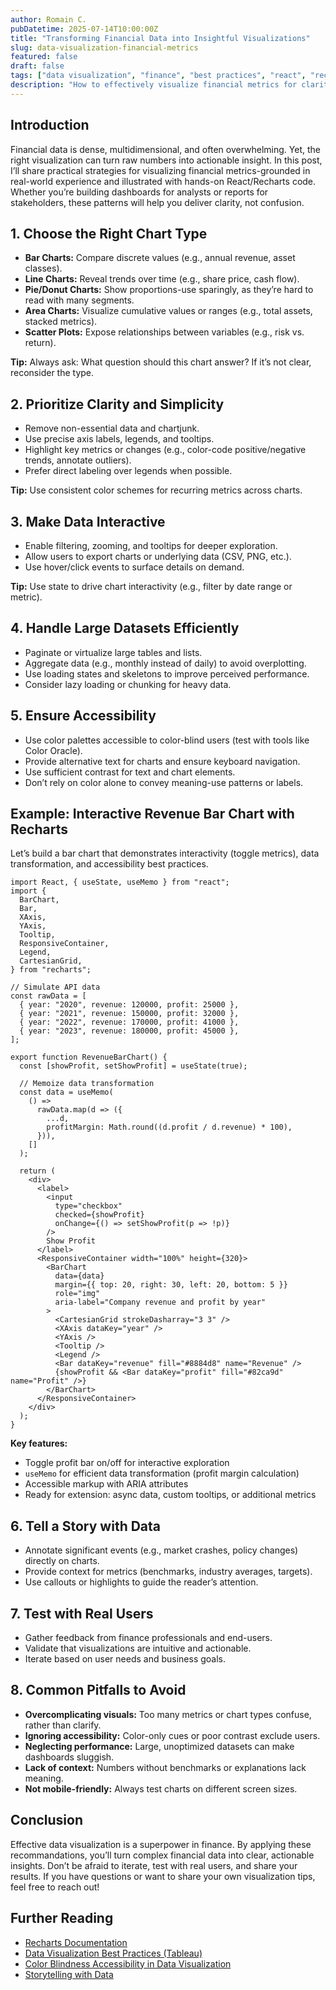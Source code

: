 ```yaml
---
author: Romain C.
pubDatetime: 2025-07-14T10:00:00Z
title: "Transforming Financial Data into Insightful Visualizations"
slug: data-visualization-financial-metrics
featured: false
draft: false
tags: ["data visualization", "finance", "best practices", "react", "recharts"]
description: "How to effectively visualize financial metrics for clarity, insight, and action."
---
```


## Introduction

Financial data is dense, multidimensional, and often overwhelming. Yet, the right visualization can turn raw numbers into actionable insight. In this post, I’ll share practical strategies for visualizing financial metrics-grounded in real-world experience and illustrated with hands-on React/Recharts code. Whether you’re building dashboards for analysts or reports for stakeholders, these patterns will help you deliver clarity, not confusion.

## 1. Choose the Right Chart Type

- **Bar Charts:** Compare discrete values (e.g., annual revenue, asset classes).
- **Line Charts:** Reveal trends over time (e.g., share price, cash flow).
- **Pie/Donut Charts:** Show proportions-use sparingly, as they’re hard to read with many segments.
- **Area Charts:** Visualize cumulative values or ranges (e.g., total assets, stacked metrics).
- **Scatter Plots:** Expose relationships between variables (e.g., risk vs. return).

**Tip:** Always ask: What question should this chart answer? If it’s not clear, reconsider the type.

## 2. Prioritize Clarity and Simplicity

- Remove non-essential data and chartjunk.
- Use precise axis labels, legends, and tooltips.
- Highlight key metrics or changes (e.g., color-code positive/negative trends, annotate outliers).
- Prefer direct labeling over legends when possible.

**Tip:** Use consistent color schemes for recurring metrics across charts.

## 3. Make Data Interactive

- Enable filtering, zooming, and tooltips for deeper exploration.
- Allow users to export charts or underlying data (CSV, PNG, etc.).
- Use hover/click events to surface details on demand.

**Tip:** Use state to drive chart interactivity (e.g., filter by date range or metric).

## 4. Handle Large Datasets Efficiently

- Paginate or virtualize large tables and lists.
- Aggregate data (e.g., monthly instead of daily) to avoid overplotting.
- Use loading states and skeletons to improve perceived performance.
- Consider lazy loading or chunking for heavy data.

## 5. Ensure Accessibility

- Use color palettes accessible to color-blind users (test with tools like Color Oracle).
- Provide alternative text for charts and ensure keyboard navigation.
- Use sufficient contrast for text and chart elements.
- Don’t rely on color alone to convey meaning-use patterns or labels.

## Example: Interactive Revenue Bar Chart with Recharts

Let’s build a bar chart that demonstrates interactivity (toggle metrics), data transformation, and accessibility best practices.

```tsx
import React, { useState, useMemo } from "react";
import {
  BarChart,
  Bar,
  XAxis,
  YAxis,
  Tooltip,
  ResponsiveContainer,
  Legend,
  CartesianGrid,
} from "recharts";

// Simulate API data
const rawData = [
  { year: "2020", revenue: 120000, profit: 25000 },
  { year: "2021", revenue: 150000, profit: 32000 },
  { year: "2022", revenue: 170000, profit: 41000 },
  { year: "2023", revenue: 180000, profit: 45000 },
];

export function RevenueBarChart() {
  const [showProfit, setShowProfit] = useState(true);

  // Memoize data transformation
  const data = useMemo(
    () =>
      rawData.map(d => ({
        ...d,
        profitMargin: Math.round((d.profit / d.revenue) * 100),
      })),
    []
  );

  return (
    <div>
      <label>
        <input
          type="checkbox"
          checked={showProfit}
          onChange={() => setShowProfit(p => !p)}
        />
        Show Profit
      </label>
      <ResponsiveContainer width="100%" height={320}>
        <BarChart
          data={data}
          margin={{ top: 20, right: 30, left: 20, bottom: 5 }}
          role="img"
          aria-label="Company revenue and profit by year"
        >
          <CartesianGrid strokeDasharray="3 3" />
          <XAxis dataKey="year" />
          <YAxis />
          <Tooltip />
          <Legend />
          <Bar dataKey="revenue" fill="#8884d8" name="Revenue" />
          {showProfit && <Bar dataKey="profit" fill="#82ca9d" name="Profit" />}
        </BarChart>
      </ResponsiveContainer>
    </div>
  );
}
```

**Key features:**

- Toggle profit bar on/off for interactive exploration
- `useMemo` for efficient data transformation (profit margin calculation)
- Accessible markup with ARIA attributes
- Ready for extension: async data, custom tooltips, or additional metrics

## 6. Tell a Story with Data

- Annotate significant events (e.g., market crashes, policy changes) directly on charts.
- Provide context for metrics (benchmarks, industry averages, targets).
- Use callouts or highlights to guide the reader’s attention.

## 7. Test with Real Users

- Gather feedback from finance professionals and end-users.
- Validate that visualizations are intuitive and actionable.
- Iterate based on user needs and business goals.

## 8. Common Pitfalls to Avoid

- **Overcomplicating visuals:** Too many metrics or chart types confuse, rather than clarify.
- **Ignoring accessibility:** Color-only cues or poor contrast exclude users.
- **Neglecting performance:** Large, unoptimized datasets can make dashboards sluggish.
- **Lack of context:** Numbers without benchmarks or explanations lack meaning.
- **Not mobile-friendly:** Always test charts on different screen sizes.

## Conclusion

Effective data visualization is a superpower in finance. By applying these recommandations, you’ll turn complex financial data into clear, actionable insights. Don’t be afraid to iterate, test with real users, and share your results. If you have questions or want to share your own visualization tips, feel free to reach out!

## Further Reading

- [Recharts Documentation](https://recharts.org/en-US/)
- [Data Visualization Best Practices (Tableau)](https://help.tableau.com/current/blueprint/en-us/bp_visual_best_practices.htm)
- [Color Blindness Accessibility in Data Visualization](https://davidmathlogic.com/colorblind/)
- [Storytelling with Data](https://www.storytellingwithdata.com/)
